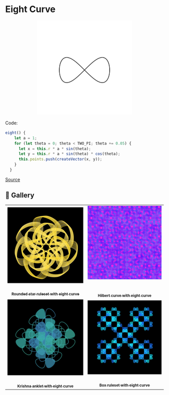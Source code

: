 # Eight Curve

<p align="center"><img src="shape_images/eight.jpg" alt="eight" width="300px"></p>

Code:

```JavaScript
eight() {
    let a = 1;
    for (let theta = 0; theta < TWO_PI; theta += 0.05) {
      let x = this.r * a * sin(theta);
      let y = this.r * a * sin(theta) * cos(theta);
      this.points.push(createVector(x, y));
    }
  }
```

[Source](https://mathcurve.com/courbes2d.gb/gerono/gerono.shtml)

## 🌄 Gallery

<!-- IMAGE-LIST:START - Do not remove or modify this section -->
<!-- prettier-ignore-start -->
<!-- markdownlint-disable -->
<table>
  <tbody>
   <tr>
     <td align="center"><a href=""> <img class="img" src="../assets/Ruleset-shape-examples/rounded-star-eight.jpg" alt="Rounded star ruleset with eight curve" style="vertical-align:top;" width="500" /><br /><sub><b><br/>Rounded star ruleset with eight curve</b></sub></a></td>
     <td align="center"><a href=""> <img class="img" src="../assets/Ruleset-shape-examples/hilbert-eight.jpg" alt="Hilbert curve with eight curve" style=" display: block;
    margin-left: auto;
    margin-right: auto;" width="500" /><br /><sub><b><br/>Hilbert curve with eight curve</b></sub></a></td>
    </tr>
    <tr>
     <td align="center"><a href=""> <img class="img" src="../assets/Ruleset-shape-examples/krishna-anklet-eight.jpg" alt="Krishna anklet with eight curve" style="vertical-align:top;" width="500" /><br /><sub><b><br/>Krishna anklet with eight curve</b></sub></a></td>
    <td align="center"><a href=""> <img class="img" src="../assets/Ruleset-shape-examples/box-eight.jpg" alt="Box ruleset with eight curve" style="vertical-align:top;" width="500" /><br /><sub><b><br/>Box ruleset with eight curve</b></sub></a></td>
 </tbody>
</table>

<!-- markdownlint-restore -->
<!-- prettier-ignore-end -->

<!-- IMAGE-LIST:END -->
